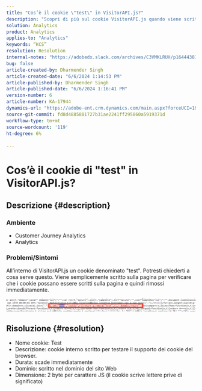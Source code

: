 ```yaml
---
title: "Cos’è il cookie \"test\" in VisitorAPI.js?"
description: "Scopri di più sul cookie VisitorAPI.js quando viene scritto nella pagina per verificare che i cookie possano essere scritti nella pagina e quindi rimossi immediatamente."
solution: Analytics
product: Analytics
applies-to: "Analytics"
keywords: “KCS”
resolution: Resolution
internal-notes: "https://adobedx.slack.com/archives/C3VMKLRUH/p1644438152582239"
bug: false
article-created-by: Dharmender Singh
article-created-date: "6/6/2024 1:14:53 PM"
article-published-by: Dharmender Singh
article-published-date: "6/6/2024 1:16:41 PM"
version-number: 6
article-number: KA-17944
dynamics-url: "https://adobe-ent.crm.dynamics.com/main.aspx?forceUCI=1&pagetype=entityrecord&etn=knowledgearticle&id=039ebac1-0624-ef11-840a-6045bd08369f"
source-git-commit: fd8d4885801727b31ae2241ff295860a5919371d
workflow-type: tm+mt
source-wordcount: '119'
ht-degree: 6%

---
```


# Cos’è il cookie di &quot;test&quot; in VisitorAPI.js?

## Descrizione {#description}


### <b>Ambiente</b>

- Customer Journey Analytics
- Analytics




### <b>Problemi/Sintomi</b>

All’interno di VisitorAPI.js un cookie denominato &quot;test&quot;. Potresti chiederti a cosa serve questo. Viene semplicemente scritto sulla pagina per verificare che i cookie possano essere scritti sulla pagina e quindi rimossi immediatamente.

![](assets/___059ebac1-0624-ef11-840a-6045bd08369f___.png)


## Risoluzione {#resolution}


- Nome cookie: Test
- Descrizione: cookie interno scritto per testare il supporto dei cookie del browser.
- Durata: scade immediatamente
- Dominio: scritto nel dominio del sito Web
- Dimensione: 2 byte per carattere JS (il cookie scrive lettere prive di significato)

